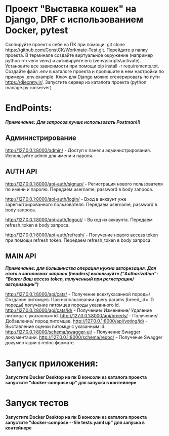 # Проект "Выставка кошек" на Django, DRF с использованием  Docker, pytest

Скопируйте проект к себе на ПК при помощи: git clone https://github.com/ConstCK/Workmate-Test.git.
Перейдите в папку проекта.
В терминале создайте виртуальное окружение (например python -m venv venv) и активируйте его (venv\scripts\activate).
Установите все зависимости при помощи pip install -r requirements.txt.
Создайте файл .env в каталоге проекта и пропишите в нем настройки по примеру .env.example.
Ключ для Django можно сгенерировать по пути https://djecrety.ir/.
Запустите сервер из каталога проекта (python manage.py runserver)

# EndPoints:
**_Примечание: Для запросов лучше использовать Postman!!!_**

## Администрирование

http://127.0.0.1:8000/admin/ - Доступ к панели администрирования. Используйте admin для имени и пароля.

## AUTH API

http://127.0.0.1:8000/api-auth/signup/ - Регистрация нового пользователя по имени и паролю.
Передаем username, password в body запроса.

http://127.0.0.1:8000/api-auth/login/ - Вход в аккаунт уже зарегистрированного пользователя.
Передаем username, password в body запроса.

http://127.0.0.1:8000/api-auth/logout/ - Выход из аккаунта. Передаем refresh_token в body запроса.

http://127.0.0.1:8000/api-auth/refresh/ - Получение нового access token при помощи refresh token.
Передаем refresh_token в body запроса.

## MAIN API
**_Примечание: для большинства операция нужна авторизация. Для этого в заголовках запроса (headers) 
используйте ("Authorization": "Bearer Ваш access token, полученный при регистрации/ авторизации")_**

http://127.0.0.1:8000/api/cats/ - Получение всех/указанной породы/ Создание питомцев.
При использовании query params (breed_id= ID породы) получение питомцев породы указанного id.
http://127.0.0.1:8000/api/cats/id/ - Получение/ Изменение/ Удаление питомца с указанным id. 
http://127.0.0.1:8000/api/breeds/ - Получение/ Добавление/ пород питомцев. 
http://127.0.0.1:8000/api/voting/id/ - Выставление оценки питомцу с указанным id.
http://127.0.0.1:8000/schema/swagger-ui/ - Получение Swagger документации. 
http://127.0.0.1:8000/schema/redoc/ - Получение Swagger документации в redoc формате. 

# Запуск приложения:

**Запустите Docker Desktop на пк**
**В консоли из каталога проекта запустите "docker-compose up" для запуска в контейнере**

# Запуск тестов

**Запустите Docker Desktop на пк**
**В консоли из каталога проекта запустите "docker-compose --file tests.yaml up" для запуска в контейнере**

